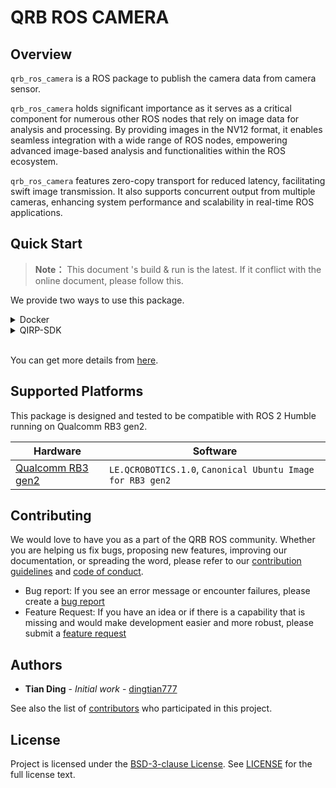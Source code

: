 # QRB ROS CAMERA

## Overview

`qrb_ros_camera` is a ROS package to publish the camera data from camera sensor.

`qrb_ros_camera` holds significant importance as it serves as a critical component for numerous other ROS nodes that 
rely on image data for analysis and processing. By providing images in the NV12 format, it enables seamless integration 
with a wide range of ROS nodes, empowering advanced image-based analysis and functionalities within the ROS ecosystem.

`qrb_ros_camera` features zero-copy transport for reduced latency, facilitating swift image transmission. It also 
supports concurrent output from multiple cameras, enhancing system performance and scalability in real-time ROS 
applications.

## Quick Start

> **Note：**
> This document 's build & run is the latest.
> If it conflict with the online document, please follow this.

We provide two ways to use this package.

<details>
<summary>Docker</summary>

#### Setup
1. Please follow this [steps](https://github.com/qualcomm-qrb-ros/qrb_ros_docker?tab=readme-ov-file#quickstart) to setup docker env.
2. Download qrb_ros_camera and dependencies
    ```bash
    cd ${QRB_ROS_WS}/src

    git clone https://github.com/qualcomm-qrb-ros/lib_mem_dmabuf.git
    git clone https://github.com/qualcomm-qrb-ros/qrb_ros_camera.git
    git clone https://github.com/qualcomm-qrb-ros/qrb_ros_transport.git
    ```

#### Build
```bash
colcon build
```

#### Run
```bash
cd ${QRB_ROS_WS}/src

source install/local_setup.sh
ros2 launch qrb_ros_camera qrb_ros_camera_launch.py
```

</details>
 

<details>
<summary>QIRP-SDK</summary>

#### Setup
1. Please follow this [steps](https://qualcomm-qrb-ros.github.io/getting_started/index.html) to setup qirp-sdk env.
2. Download qrb_ros_imu and dependencies
    ```bash
    mkdir -p <qirp_decompressed_workspace>/qirp-sdk/ros_ws
    cd <qirp_decompressed_workspace>/qirp-sdk/ros_ws

    git clone https://github.com/qualcomm-qrb-ros/qrb_ros_camera.git
    ```

#### Build
1. Build the project
    ```bash
    colcon build --continue-on-error --cmake-args ${CMAKE_ARGS}
    ```
2. Install the package
    ```bash
    cd <qirp_decompressed_workspace>/qirp-sdk/ros_ws/install/qrb_ros_camera
    tar -czvf qrb_ros_camera.tar.gz include lib share
    scp qrb_ros_camera.tar.gz root@[ip-addr]:/home/
    (ssh) mount -o remount rw /usr
    (ssh) tar --no-overwrite-dir --no-same-owner -zxf /home/qrb_ros_camera.tar.gz -C /usr/
    ```

#### Run
```bash
(ssh) source /usr/share/qirp-setup.sh
(ssh) setenforce 0
(ssh) ros2 launch qrb_ros_camera qrb_ros_camera_launch.py
```

</details>

<br>

You can get more details from [here](https://qualcomm-qrb-ros.github.io/main/index.html).

## Supported Platforms

This package is designed and tested to be compatible with ROS 2 Humble running on Qualcomm RB3 gen2.

| Hardware                                                     | Software          |
| ------------------------------------------------------------ | ----------------- |
| [Qualcomm RB3 gen2](https://www.qualcomm.com/developer/hardware/rb3-gen-2-development-kit) | `LE.QCROBOTICS.1.0`, `Canonical Ubuntu Image for RB3 gen2` |

## Contributing

We would love to have you as a part of the QRB ROS community. Whether you are helping us fix bugs, proposing new features, improving our documentation, or spreading the word, please refer to our [contribution guidelines](./CONTRIBUTING.md) and [code of conduct](./CODE_OF_CONDUCT.md).

- Bug report: If you see an error message or encounter failures, please create a [bug report](../../issues)
- Feature Request: If you have an idea or if there is a capability that is missing and would make development easier and more robust, please submit a [feature request](../../issues)

## Authors

* **Tian Ding** - *Initial work* - [dingtian777](https://github.com/dingtian777)

See also the list of [contributors](https://github.com/your/project/contributors) who participated in this project.

## License

Project is licensed under the [BSD-3-clause License](https://spdx.org/licenses/BSD-3-Clause.html). See [LICENSE](./LICENSE) for the full license text.

